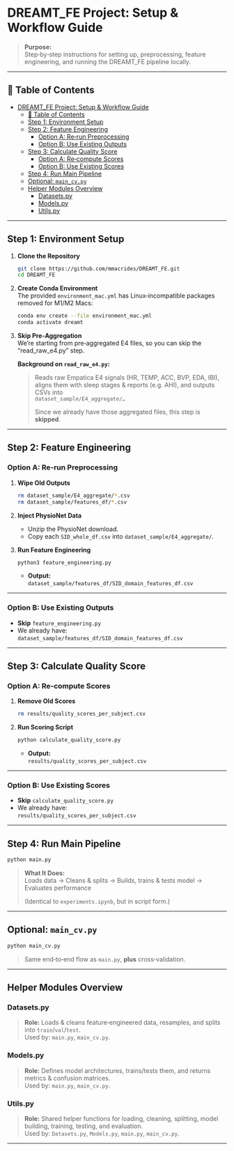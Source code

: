 # DREAMT_FE Project: Setup & Workflow Guide

> **Purpose:**  
> Step‑by‑step instructions for setting up, preprocessing, feature engineering, and running the DREAMT_FE pipeline locally.

---

## 📑 Table of Contents

- [DREAMT\_FE Project: Setup \& Workflow Guide](#dreamt_fe-project-setup--workflow-guide)
  - [📑 Table of Contents](#-table-of-contents)
  - [Step 1: Environment Setup](#step1-environment-setup)
  - [Step 2: Feature Engineering](#step2-feature-engineering)
    - [Option A: Re‑run Preprocessing](#option-a-rerun-preprocessing)
    - [Option B: Use Existing Outputs](#option-b-use-existing-outputs)
  - [Step 3: Calculate Quality Score](#step3-calculate-quality-score)
    - [Option A: Re‑compute Scores](#option-a-recompute-scores)
    - [Option B: Use Existing Scores](#option-b-use-existing-scores)
  - [Step 4: Run Main Pipeline](#step4-run-main-pipeline)
  - [Optional: `main_cv.py`](#optional-main_cvpy)
  - [Helper Modules Overview](#helper-modules-overview)
    - [Datasets.py](#datasetspy)
    - [Models.py](#modelspy)
    - [Utils.py](#utilspy)

---

## Step 1: Environment Setup

1. **Clone the Repository**  
   ```bash
   git clone https://github.com/mmacrides/DREAMT_FE.git
   cd DREAMT_FE
   ```

2. **Create Conda Environment**  
   The provided `environment_mac.yml` has Linux‑incompatible packages removed for M1/M2 Macs:
   ```bash
   conda env create --file environment_mac.yml
   conda activate dreamt
   ```

3. **Skip Pre‑Aggregation**  
   We’re starting from pre‑aggregated E4 files, so you can skip the “read_raw_e4.py” step.

   **Background on `read_raw_e4.py`:**  
   > Reads raw Empatica E4 signals (HR, TEMP, ACC, BVP, EDA, IBI), aligns them with sleep stages & reports (e.g. AHI), and outputs CSVs into  
   > `dataset_sample/E4_aggregate/…`  
   >  
   > Since we already have those aggregated files, this step is **skipped**.

---

## Step 2: Feature Engineering

### Option A: Re‑run Preprocessing

1. **Wipe Old Outputs**  
   ```bash
   rm dataset_sample/E4_aggregate/*.csv
   rm dataset_sample/features_df/*.csv
   ```

2. **Inject PhysioNet Data**  
   - Unzip the PhysioNet download.  
   - Copy each `SID_whole_df.csv` into `dataset_sample/E4_aggregate/`.

3. **Run Feature Engineering**  
   ```bash
   python3 feature_engineering.py
   ```
   - **Output:**  
     `dataset_sample/features_df/SID_domain_features_df.csv`

---

### Option B: Use Existing Outputs

- **Skip** `feature_engineering.py`  
- We already have:  
  `dataset_sample/features_df/SID_domain_features_df.csv`

---

## Step 3: Calculate Quality Score

### Option A: Re‑compute Scores

1. **Remove Old Scores**  
   ```bash
   rm results/quality_scores_per_subject.csv
   ```

2. **Run Scoring Script**  
   ```bash
   python calculate_quality_score.py
   ```
   - **Output:**  
     `results/quality_scores_per_subject.csv`

---

### Option B: Use Existing Scores

- **Skip** `calculate_quality_score.py`  
- We already have:  
  `results/quality_scores_per_subject.csv`

---

## Step 4: Run Main Pipeline

```bash
python main.py
```

> **What It Does:**  
> Loads data → Cleans & splits → Builds, trains & tests model → Evaluates performance  
>
> (Identical to `experiments.ipynb`, but in script form.)

---

## Optional: `main_cv.py`

```bash
python main_cv.py
```

> Same end‑to‑end flow as `main.py`, **plus** cross‑validation.

---

## Helper Modules Overview

### Datasets.py  
> **Role:** Loads & cleans feature‑engineered data, resamples, and splits into `train`/`val`/`test`.  
> Used by: `main.py`, `main_cv.py`.

### Models.py  
> **Role:** Defines model architectures, trains/tests them, and returns metrics & confusion matrices.  
> Used by: `main.py`, `main_cv.py`.

### Utils.py  
> **Role:** Shared helper functions for loading, cleaning, splitting, model building, training, testing, and evaluation.  
> Used by: `Datasets.py`, `Models.py`, `main.py`, `main_cv.py`.  

---
